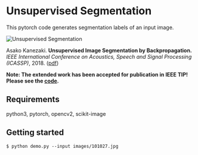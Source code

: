 # Unsupervised Segmentation 

This pytorch code generates segmentation labels of an input image.

![Unsupervised Segmentation](https://github.com/kanezaki/pytorch-unsupervised-segmentation/blob/gh-pages/ICASSP2018_kanezaki.png)

Asako Kanezaki.
**Unsupervised Image Segmentation by Backpropagation.** 
*IEEE International Conference on Acoustics, Speech and Signal Processing (ICASSP)*, 2018.
([pdf](https://kanezaki.github.io/pytorch-unsupervised-segmentation/ICASSP2018_kanezaki.pdf))

**Note: The extended work has been accepted for publication in IEEE TIP! Please see the [code](https://github.com/kanezaki/pytorch-unsupervised-segmentation-tip).**

## Requirements

python3, pytorch, opencv2, scikit-image

## Getting started

    $ python demo.py --input images/101027.jpg
